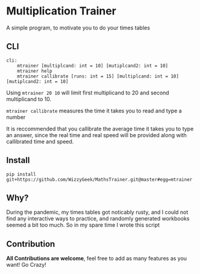 # Multiplication Trainer

A simple program, to motivate you to do your times tables

## CLI

```
cli:
    mtrainer [multiplcand: int = 10] [mutiplcand2: int = 10]
    mtrainer help
    mtrainer callibrate [runs: int = 15] [multiplcand: int = 10] [mutiplcand2: int = 10]
```

Using `mtrainer 20 10` will limit first multiplicand to 20 and
second multiplicand to 10.

`mtrainer callibrate` measures the time it takes you to read and
type a number

It is reccommended that you callibrate the average time it takes
you to type an answer, since the real time and real speed will be
provided along with callibrated time and speed.

## Install

```
pip install git+https://github.com/WizzyGeek/MathsTrainer.git@master#egg=mtrainer
```

## Why?

During the pandemic, my times tables got noticably rusty, and I could not find any interactive ways to practice, and randomly generated workbooks seemed a bit too much. So in my spare time I wrote this script

## Contribution

**All Contributions are welcome**, feel free to add as many features as you want!
Go Crazy!
